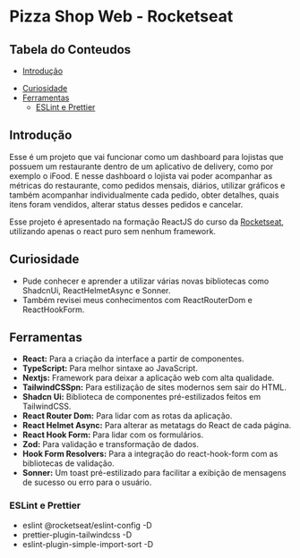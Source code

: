 # Pizza Shop Web - Rocketseat

## Tabela do Conteudos

  * [Introdução](#introdução)
  <!-- * [Exposição do projeto](#exposição-do-projeto) -->
  <!-- * [Objetivo](#objetivo) -->
  <!-- * [Desafio](#desafio) -->
  <!-- * [Destaques de códigos](#destaques-de-código)
    * [Consumo de API](#consumo-de-api)
    * [Performance](#performance) -->
  * [Curiosidade](#curiosidade)
  * [Ferramentas](#ferramentas)
    * [ESLint e Prettier](#eslint-e-prettier)

## Introdução

Esse é um projeto que vai funcionar como um dashboard para lojistas que possuem um restaurante dentro de um aplicativo de delivery, como por exemplo o iFood. E nesse dashboard o lojista vai poder acompanhar as métricas do restaurante, como pedidos mensais, diários, utilizar gráficos e também acompanhar individualmente cada pedido, obter detalhes, quais itens foram vendidos, alterar status desses pedidos e cancelar.

Esse projeto é apresentado na formação ReactJS do curso da [Rocketseat](https://app.rocketseat.com.br/cart/rocketseat-one?referral=tiago-forward&coupon=indicamgm&utm_source=platform&utm_medium=organic&utm_campaign=venda&utm_term=mgm&utm_content=indication-lp_one), utilizando apenas o react puro sem nenhum framework.

<!-- # Exposição do projeto

  <img src="./src/assets/dt-money-layout-descktop.gif"> -->

<!-- ## Objetivo

  ### Objetivo proposto pelo curso!

    - Implementar um carrinho, com a opção de adicionar e remover os itens antes de prosseguir ao checkou. ❌

<img src="./public/Ignite Shop 2.0.png"> -->

<!-- ## Desafio

Durante o desenvolvimento desse projeto, pude reforçar em como utilizar o Axios para fazer as consultas da API do GitHub, onde foi realizado 3 tipos de busca, primeiro buscar os dados de usuário do perfil expondo na página principal, abaixo na mesma página, outra consulta a Api para exibir todas as issues do repositório, e por último, mais uma consulta, para expor em uma nova página os dados da issue que foi selecionada na primeira página. -->

## Curiosidade

- Pude conhecer e aprender a utilizar várias novas bibliotecas como ShadcnUi, ReactHelmetAsync e Sonner. 
- Também revisei meus conhecimentos com ReactRouterDom e ReactHookForm.

## Ferramentas

<ul>
  <li>
    <strong>React:</strong> Para a criação da interface a partir de componentes.
  </li>
  <li>
    <strong>TypeScript:</strong> Para melhor sintaxe ao JavaScript.
  </li>
  <li>
    <strong>Nextjs:</strong> Framework para deixar a aplicação web com alta qualidade.
  </li>
  <li>
    <strong>TailwindCSSpn:</strong> Para estilização de sites modernos sem sair do HTML.
  </li>
  <li>
    <strong>Shadcn Ui:</strong> Biblioteca de componentes pré-estilizados feitos em TailwindCSS.
  </li>
  <li>
    <strong>React Router Dom:</strong> Para lidar com as rotas da aplicação.
  </li>
  <li>
    <strong>React Helmet Async:</strong> Para alterar as metatags do React de cada página.
  </li>
  <li>
    <strong>React Hook Form:</strong> Para lidar com os formulários.
  </li>
  <li>
    <strong>Zod:</strong> Para validação e transformação de dados.
  </li>
  <li>
    <strong>Hook Form Resolvers:</strong> Para a integração do react-hook-form com as bibliotecas de validação.
  </li>
  <li>
    <strong>Sonner:</strong> Um toast pré-estilizado para facilitar a exibição de mensagens de sucesso ou erro para o usuário.
  </li>
</ul>

### ESLint e Prettier

<ul>
  <li>
    eslint @rocketseat/eslint-config -D
  </li>
  <li>
    prettier-plugin-tailwindcss -D
  </li>
  <li>
    eslint-plugin-simple-import-sort -D
  </li>
</ul>